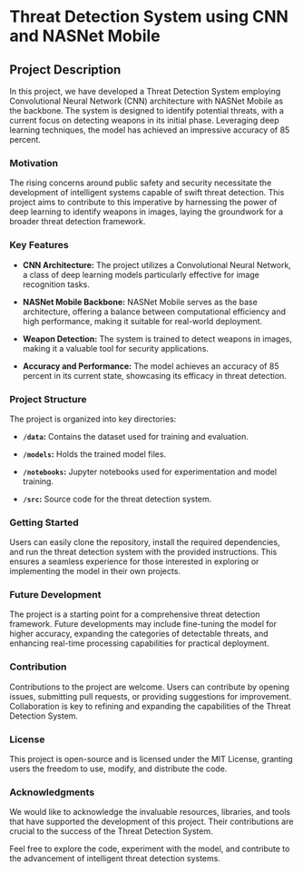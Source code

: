# Threat Detection System using CNN and NASNet Mobile

## Project Description

In this project, we have developed a Threat Detection System employing Convolutional Neural Network (CNN) architecture with NASNet Mobile as the backbone. The system is designed to identify potential threats, with a current focus on detecting weapons in its initial phase. Leveraging deep learning techniques, the model has achieved an impressive accuracy of 85 percent.

### Motivation

The rising concerns around public safety and security necessitate the development of intelligent systems capable of swift threat detection. This project aims to contribute to this imperative by harnessing the power of deep learning to identify weapons in images, laying the groundwork for a broader threat detection framework.

### Key Features

- **CNN Architecture:** The project utilizes a Convolutional Neural Network, a class of deep learning models particularly effective for image recognition tasks.

- **NASNet Mobile Backbone:** NASNet Mobile serves as the base architecture, offering a balance between computational efficiency and high performance, making it suitable for real-world deployment.

- **Weapon Detection:** The system is trained to detect weapons in images, making it a valuable tool for security applications.

- **Accuracy and Performance:** The model achieves an accuracy of 85 percent in its current state, showcasing its efficacy in threat detection.

### Project Structure

The project is organized into key directories:

- **`/data`:** Contains the dataset used for training and evaluation.
  
- **`/models`:** Holds the trained model files.

- **`/notebooks`:** Jupyter notebooks used for experimentation and model training.

- **`/src`:** Source code for the threat detection system.

### Getting Started

Users can easily clone the repository, install the required dependencies, and run the threat detection system with the provided instructions. This ensures a seamless experience for those interested in exploring or implementing the model in their own projects.

### Future Development

The project is a starting point for a comprehensive threat detection framework. Future developments may include fine-tuning the model for higher accuracy, expanding the categories of detectable threats, and enhancing real-time processing capabilities for practical deployment.

### Contribution

Contributions to the project are welcome. Users can contribute by opening issues, submitting pull requests, or providing suggestions for improvement. Collaboration is key to refining and expanding the capabilities of the Threat Detection System.

### License

This project is open-source and is licensed under the MIT License, granting users the freedom to use, modify, and distribute the code.

### Acknowledgments

We would like to acknowledge the invaluable resources, libraries, and tools that have supported the development of this project. Their contributions are crucial to the success of the Threat Detection System.

Feel free to explore the code, experiment with the model, and contribute to the advancement of intelligent threat detection systems.
